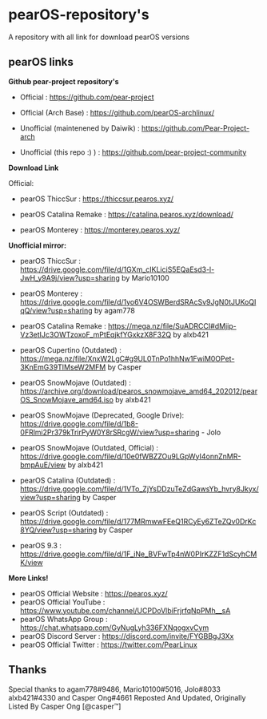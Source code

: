 # pearOS-repository's
A repository with all link for download pearOS versions

## pearOS links

<strong> Github pear-project repository's </strong>

- Official : https://github.com/pear-project

- Official (Arch Base) : https://github.com/pearOS-archlinux/

- Unofficial (maintenened by Daiwik) : https://github.com/Pear-Project-arch

- Unofficial (this repo :) ) : https://github.com/pear-project-community

<strong> Download Link </strong>

Official:
- pearOS ThiccSur : https://thiccsur.pearos.xyz/

- pearOS Catalina Remake : https://catalina.pearos.xyz/download/

- pearOS Monterey : https://monterey.pearos.xyz/

<strong> Unofficial mirror: </strong>

- pearOS ThiccSur : https://drive.google.com/file/d/1GXm_cIKLiciS5EQaEsd3-l-JwH_y9A9j/view?usp=sharing by Mario10100

- pearOS Monterey : https://drive.google.com/file/d/1yo6V4OSWBerdSRAcSv9JgN0tJUKoQIqQ/view?usp=sharing by agam778

- pearOS Catalina Remake : https://mega.nz/file/SuADRCCI#dMjip-Vz3etIJc3OWTzoxoF_mPtEqjkfYGxkzX8F32Q by alxb421

- pearOS Cupertino (Outdated) : https://mega.nz/file/XnxW2LgC#g9UL0TnPo1hhNw1FwiM0OPet-3KnEmG39TIMseW2MFM by Casper

- pearOS SnowMojave (Outdated) : https://archive.org/download/pearos_snowmojave_amd64_202012/pearOS_SnowMojave_amd64.iso by alxb421

- pearOS SnowMojave (Deprecated, Google Drive): https://drive.google.com/file/d/1b8-0FRlmi2Pr379kTrirPyW0Y8rSRcgW/view?usp=sharing - Jolo

- pearOS SnowMojave (Outdated, Official) : https://drive.google.com/file/d/10e0fWBZZOu9LGpWyI4onnZnMR-bmpAuE/view by alxb421

- pearOS Catalina (Outdated) : https://drive.google.com/file/d/1VTo_ZjYsDDzuTeZdGawsYb_hvry8Jkyx/view?usp=sharing by Casper

- pearOS Script (Outdated) : https://drive.google.com/file/d/177MRmwwFEeQ1RCyEy6ZTeZQv0DrKc8YQ/view?usp=sharing by Casper

- pearOS 9.3 : https://drive.google.com/file/d/1F_iNe_BVFwTp4nW0PIrKZZF1dScyhCMK/view

<strong> More Links! </strong>

- pearOS Official Website : https://pearos.xyz/
- pearOS Official YouTube : https://www.youtube.com/channel/UCPDoVlbiFrjrfqNpPMh__sA
- pearOS WhatsApp Group : https://chat.whatsapp.com/GyNugLyh336FXNqogxvCym
- pearOS Discord Server : https://discord.com/invite/FYGBBgJ3Xx
- pearOS Official Twitter : https://twitter.com/PearLinux

## Thanks

Special thanks to agam778#9486, Mario10100#5016, Jolo#8033 alxb421#4330 and Casper Ong#4661
Reposted And Updated, Originally Listed By Casper Ong [@casper™] 
